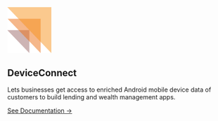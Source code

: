 <link rel="stylesheet" href="assets/css/style.css" />

<div class="features">
  <div class="feature">
    <img src="assets/images/credeaulogo.png" alt="DeviceConnect" style="width: 100px;" />
    <h2>DeviceConnect</h2>
    <p>
      Lets businesses get access to enriched Android mobile device data of customers to build lending and wealth management apps.
    </p>
    <p>
      <a href="sidebarmain.html" class="doc_link">See Documentation →</a>
    </p>
  </div>
</div>
